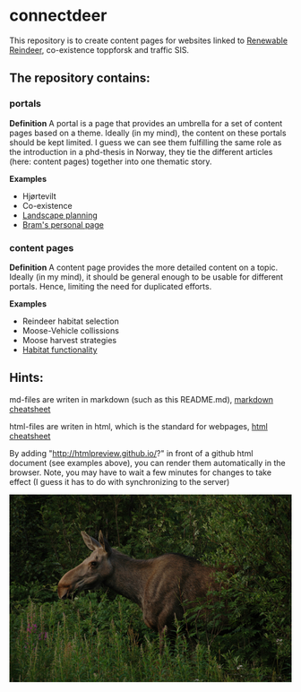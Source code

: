 # connectdeer

This repository is to create content pages for websites linked to [Renewable Reindeer](http://www.nina.no/english/Research/Projects/Renewable-Reindeer "go to page"), co-existence toppforsk and traffic SIS.

## The repository contains:
### portals
**Definition** A portal is a page that provides an umbrella for a set of content pages based on a theme. Ideally (in my mind), the content on these portals should be kept limited. I guess we can see them fulfilling the same role as the introduction in a phd-thesis in Norway, they tie the different articles (here: content pages) together into one thematic story.

**Examples**
* Hjørtevilt
* Co-existence
* [Landscape planning](http://htmlpreview.github.io/?https://github.com/NINAnor/connectdeer/blob/master/landscape_planning.html)
* [Bram's personal page](http://htmlpreview.github.io/?https://github.com/NINAnor/connectdeer/blob/master/personal_bram.html)

### content pages
**Definition**  A content page provides the more detailed content on a topic. Ideally (in my mind), it should be general enough to be usable for different portals. Hence, limiting the need for duplicated efforts.

**Examples**
* Reindeer habitat selection
* Moose-Vehicle collissions
* Moose harvest strategies
* [Habitat functionality](http://htmlpreview.github.io/?https://github.com/NINAnor/connectdeer/blob/master/habitat_functionality.html)

## Hints:
md-files are writen in markdown (such as this README.md), [markdown cheatsheet](https://github.com/adam-p/markdown-here/wiki/Markdown-Cheatsheet) 

html-files are writen in html, which is the standard for webpages, [html cheatsheet](http://www.simplehtmlguide.com/cheatsheet.php)

By adding "http://htmlpreview.github.io/?" in front of a github html document (see examples above), you can render them automatically in the browser. Note, you may have to wait a few minutes for changes to take effect (I guess it has to do with synchronizing to the server)


![moose](https://github.com//NINAnor/connectdeer/blob/master/figures/moose.png) 
